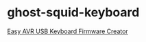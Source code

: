 # ghost-squid-keyboard
[Easy AVR USB Keyboard Firmware Creator](https://deskthority.net/wiki/Easy_AVR_USB_Keyboard_Firmware)
